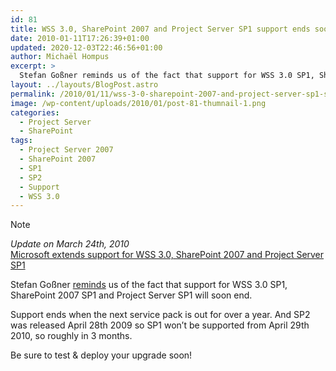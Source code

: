 ```yaml
---
id: 81
title: WSS 3.0, SharePoint 2007 and Project Server SP1 support ends soon
date: 2010-01-11T17:26:39+01:00
updated: 2020-12-03T22:46:56+01:00
author: Michaël Hompus
excerpt: >
  Stefan Goßner reminds us of the fact that support for WSS 3.0 SP1, SharePoint 2007 SP1 and Project Server SP1 will soon end.
layout: ../layouts/BlogPost.astro
permalink: /2010/01/11/wss-3-0-sharepoint-2007-and-project-server-sp1-support-ends-soon/
image: /wp-content/uploads/2010/01/post-81-thumnail-1.png
categories:
  - Project Server
  - SharePoint
tags:
  - Project Server 2007
  - SharePoint 2007
  - SP1
  - SP2
  - Support
  - WSS 3.0
---
```


> [!NOTE]
> _Update on <time datetime="2010-03-24">March 24th, 2010</time>_  
> [Microsoft extends support for WSS 3.0, SharePoint 2007 and Project Server SP1](/2010/03/24/microsoft-extends-support-for-wss-3-0-sharepoint-2007-and-project-server-sp1/)

Stefan Goßner [reminds](https://blog.stefan-gossner.com/2010/01/07/is-your-sharepoint-2007-farm-already-on-service-pack-2-if-not-read-this/) us of the fact that support for WSS 3.0 SP1, SharePoint 2007 SP1 and Project Server SP1 will soon end.

<!--more-->

Support ends when the next service pack is out for over a year.
And SP2 was released <time datetime="2009-04-28">April 28th 2009</time> so SP1 won’t be supported from <time datetime="2010-04-29">April 29th 2010</time>, so roughly in 3 months.

Be sure to test & deploy your upgrade soon!
